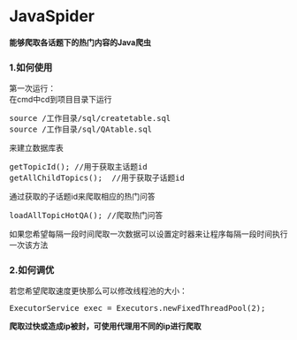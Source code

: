 # JavaSpider
#### 能够爬取各话题下的热门内容的Java爬虫
### 1.如何使用
第一次运行：  
在cmd中cd到项目目录下运行
<pre>
source /工作目录/sql/createtable.sql
source /工作目录/sql/QAtable.sql</pre>
来建立数据库表
<pre>
getTopicId(); //用于获取主话题id
getAllChildTopics();  //用于获取子话题id</pre>
通过获取的子话题id来爬取相应的热门问答
<pre>loadAllTopicHotQA(); //爬取热门问答</pre>
如果您希望每隔一段时间爬取一次数据可以设置定时器来让程序每隔一段时间执行一次该方法  
### 2.如何调优
若您希望爬取速度更快那么可以修改线程池的大小：  
<pre>
ExecutorService exec = Executors.newFixedThreadPool(2);</pre>
**爬取过快或造成ip被封，可使用代理用不同的ip进行爬取**
